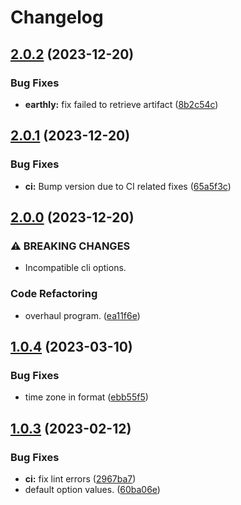 # Changelog

## [2.0.2](https://github.com/northeye/chissoku/compare/v2.0.1...v2.0.2) (2023-12-20)


### Bug Fixes

* **earthly:** fix failed to retrieve artifact ([8b2c54c](https://github.com/northeye/chissoku/commit/8b2c54c30fb62223f03869685ded934c46d5d076))

## [2.0.1](https://github.com/northeye/chissoku/compare/v2.0.0...v2.0.1) (2023-12-20)


### Bug Fixes

* **ci:** Bump version due to CI related fixes ([65a5f3c](https://github.com/northeye/chissoku/commit/65a5f3c0e465d7bb0d3dd3b50874dbeb1350dcfc))

## [2.0.0](https://github.com/northeye/chissoku/compare/v1.0.4...v2.0.0) (2023-12-20)


### ⚠ BREAKING CHANGES

* Incompatible cli options.

### Code Refactoring

* overhaul program. ([ea11f6e](https://github.com/northeye/chissoku/commit/ea11f6e008666f06363d2ff9331358048f02f3f3))

## [1.0.4](https://github.com/northeye/chissoku/compare/v1.0.3...v1.0.4) (2023-03-10)


### Bug Fixes

* time zone in format ([ebb55f5](https://github.com/northeye/chissoku/commit/ebb55f52acfb4205a65a6022fb1d2b8aecb214d3))

## [1.0.3](https://github.com/northeye/chissoku/compare/v1.0.2...v1.0.3) (2023-02-12)


### Bug Fixes

* **ci:** fix lint errors ([2967ba7](https://github.com/northeye/chissoku/commit/2967ba7def0e296ee9f3b4fded72cbfc50b9a3e6))
* default option values. ([60ba06e](https://github.com/northeye/chissoku/commit/60ba06ecb5b7719b4e99ccffe9212bff7317c5b0))
